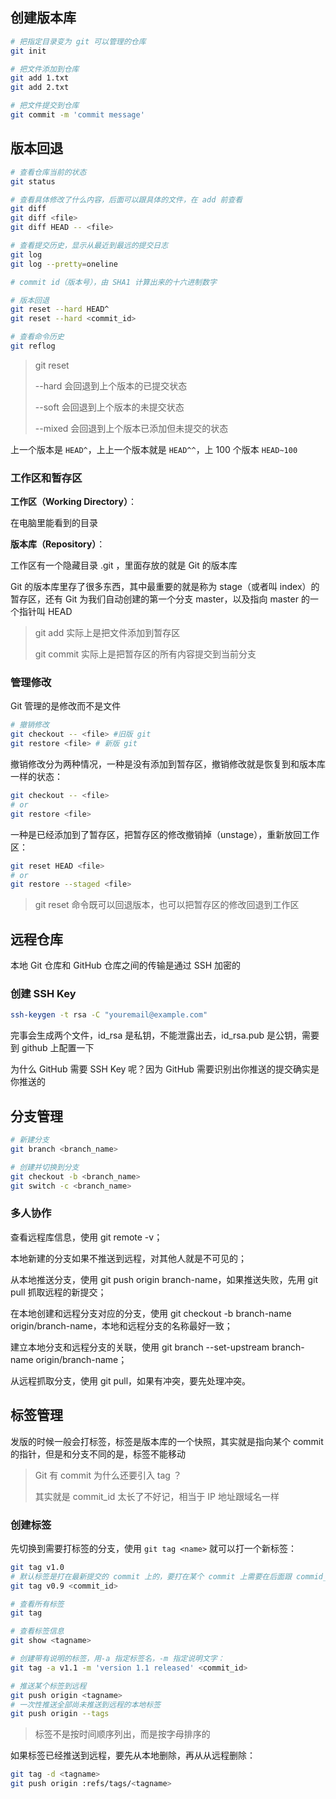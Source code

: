 ## 创建版本库

```bash
# 把指定目录变为 git 可以管理的仓库
git init

# 把文件添加到仓库
git add 1.txt
git add 2.txt

# 把文件提交到仓库
git commit -m 'commit message'
```

## 版本回退

```bash
# 查看仓库当前的状态
git status

# 查看具体修改了什么内容，后面可以跟具体的文件，在 add 前查看
git diff
git diff <file>
git diff HEAD -- <file>

# 查看提交历史，显示从最近到最远的提交日志
git log
git log --pretty=oneline

# commit id（版本号），由 SHA1 计算出来的十六进制数字

# 版本回退
git reset --hard HEAD^
git reset --hard <commit_id>

# 查看命令历史
git reflog
```

> git reset
>
> --hard 会回退到上个版本的已提交状态
>
> --soft 会回退到上个版本的未提交状态
>
> --mixed 会回退到上个版本已添加但未提交的状态

上一个版本是 `HEAD^`，上上一个版本就是 `HEAD^^`，上 100 个版本 `HEAD~100`

### 工作区和暂存区

**工作区（Working Directory）**：

在电脑里能看到的目录

**版本库（Repository）**：

工作区有一个隐藏目录 .git ，里面存放的就是 Git 的版本库

Git 的版本库里存了很多东西，其中最重要的就是称为 stage（或者叫 index）的暂存区，还有 Git 为我们自动创建的第一个分支 master，以及指向 master 的一个指针叫 HEAD

> git add 实际上是把文件添加到暂存区
>
> git commit 实际上是把暂存区的所有内容提交到当前分支

### 管理修改

Git 管理的是修改而不是文件

```bash
# 撤销修改
git checkout -- <file> #旧版 git
git restore <file> # 新版 git
```

撤销修改分为两种情况，一种是没有添加到暂存区，撤销修改就是恢复到和版本库一样的状态：

```bash
git checkout -- <file>
# or
git restore <file>
```

一种是已经添加到了暂存区，把暂存区的修改撤销掉（unstage），重新放回工作区：

```bash
git reset HEAD <file>
# or
git restore --staged <file>
```

> git reset 命令既可以回退版本，也可以把暂存区的修改回退到工作区

## 远程仓库

本地 Git 仓库和 GitHub 仓库之间的传输是通过 SSH 加密的

### 创建 SSH Key

```bash
ssh-keygen -t rsa -C "youremail@example.com"
```

完事会生成两个文件，id_rsa 是私钥，不能泄露出去，id_rsa.pub 是公钥，需要到 github 上配置一下

为什么 GitHub 需要 SSH Key 呢？因为 GitHub 需要识别出你推送的提交确实是你推送的

## 分支管理

```bash
# 新建分支
git branch <branch_name>

# 创建并切换到分支
git checkout -b <branch_name>
git switch -c <branch_name>
```

### 多人协作

查看远程库信息，使用 git remote -v；

本地新建的分支如果不推送到远程，对其他人就是不可见的；

从本地推送分支，使用 git push origin branch-name，如果推送失败，先用 git pull 抓取远程的新提交；

在本地创建和远程分支对应的分支，使用 git checkout -b branch-name origin/branch-name，本地和远程分支的名称最好一致；

建立本地分支和远程分支的关联，使用 git branch --set-upstream branch-name origin/branch-name；

从远程抓取分支，使用 git pull，如果有冲突，要先处理冲突。

## 标签管理

发版的时候一般会打标签，标签是版本库的一个快照，其实就是指向某个 commit 的指针，但是和分支不同的是，标签不能移动

> Git 有 commit 为什么还要引入 tag ？
>
> 其实就是 commit_id 太长了不好记，相当于 IP 地址跟域名一样

### 创建标签

先切换到需要打标签的分支，使用 `git tag <name>` 就可以打一个新标签：

```bash
git tag v1.0
# 默认标签是打在最新提交的 commit 上的，要打在某个 commit 上需要在后面跟 commid_id
git tag v0.9 <commit_id>

# 查看所有标签
git tag

# 查看标签信息
git show <tagname>

# 创建带有说明的标签，用-a 指定标签名，-m 指定说明文字：
git tag -a v1.1 -m 'version 1.1 released' <commit_id>

# 推送某个标签到远程
git push origin <tagname>
# 一次性推送全部尚未推送到远程的本地标签
git push origin --tags
```

> 标签不是按时间顺序列出，而是按字母排序的

如果标签已经推送到远程，要先从本地删除，再从从远程删除：
```bash
git tag -d <tagname>
git push origin :refs/tags/<tagname>
```